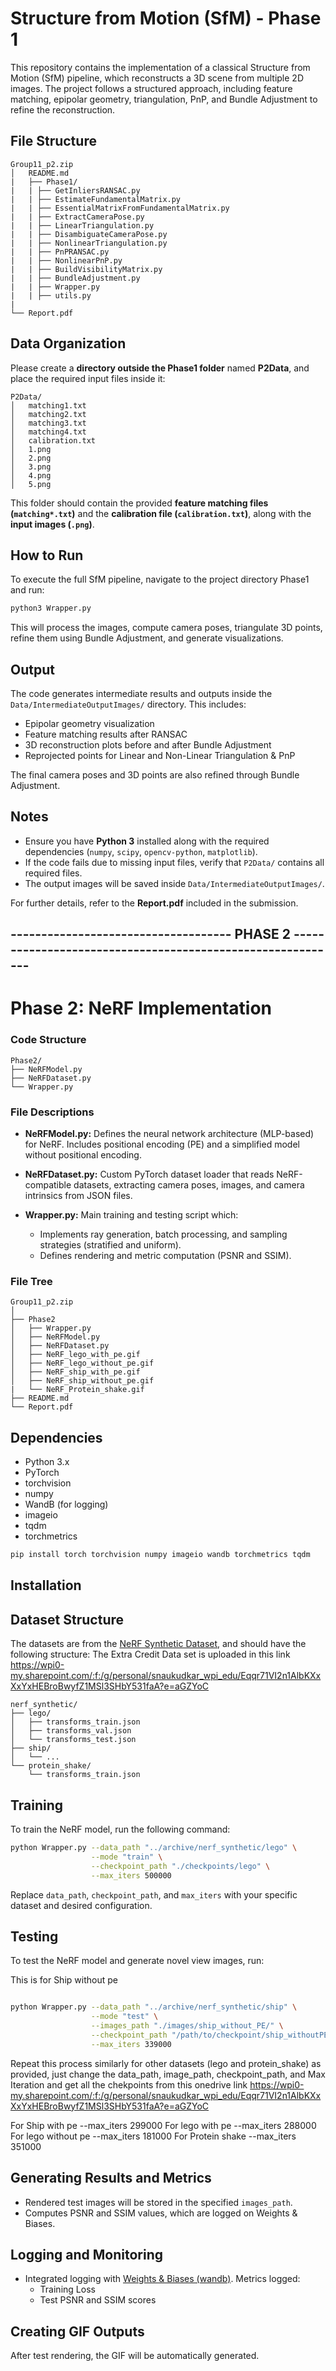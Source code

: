 # Structure from Motion (SfM) - Phase 1  

This repository contains the implementation of a classical Structure from Motion (SfM) pipeline, which reconstructs a 3D scene from multiple 2D images. The project follows a structured approach, including feature matching, epipolar geometry, triangulation, PnP, and Bundle Adjustment to refine the reconstruction.  

## File Structure  

```
Group11_p2.zip
│   README.md
|   ├── Phase1/
|   | ├── GetInliersRANSAC.py
|   | ├── EstimateFundamentalMatrix.py
|   | ├── EssentialMatrixFromFundamentalMatrix.py
|   | ├── ExtractCameraPose.py
|   | ├── LinearTriangulation.py
|   | ├── DisambiguateCameraPose.py
|   | ├── NonlinearTriangulation.py
|   | ├── PnPRANSAC.py
|   | ├── NonlinearPnP.py
|   | ├── BuildVisibilityMatrix.py
|   | ├── BundleAdjustment.py
|   | ├── Wrapper.py
|   | ├── utils.py
|   
└── Report.pdf
```

## Data Organization  

Please create a **directory outside the Phase1 folder** named **P2Data**, and place the required input files inside it:  

```
P2Data/
│   matching1.txt
│   matching2.txt
│   matching3.txt
│   matching4.txt
│   calibration.txt
│   1.png
│   2.png
│   3.png
│   4.png
│   5.png
```

This folder should contain the provided **feature matching files (`matching*.txt`)** and the **calibration file (`calibration.txt`)**, along with the **input images (`.png`)**.

## How to Run  

To execute the full SfM pipeline, navigate to the project directory Phase1 and run:

```bash
python3 Wrapper.py
```

This will process the images, compute camera poses, triangulate 3D points, refine them using Bundle Adjustment, and generate visualizations.

## Output  

The code generates intermediate results and outputs inside the `Data/IntermediateOutputImages/` directory. This includes:
- Epipolar geometry visualization
- Feature matching results after RANSAC
- 3D reconstruction plots before and after Bundle Adjustment
- Reprojected points for Linear and Non-Linear Triangulation & PnP

The final camera poses and 3D points are also refined through Bundle Adjustment.

## Notes  

- Ensure you have **Python 3** installed along with the required dependencies (`numpy`, `scipy`, `opencv-python`, `matplotlib`).  
- If the code fails due to missing input files, verify that `P2Data/` contains all required files.  
- The output images will be saved inside `Data/IntermediateOutputImages/`.  

For further details, refer to the **Report.pdf** included in the submission.  

## ------------------------------------  PHASE 2  -----------------------------------------------------------

# Phase 2: NeRF Implementation

### Code Structure
```
Phase2/
├── NeRFModel.py
├── NeRFDataset.py
└── Wrapper.py

```

### File Descriptions

- **NeRFModel.py:** Defines the neural network architecture (MLP-based) for NeRF. Includes positional encoding (PE) and a simplified model without positional encoding.

- **NeRFDataset.py:** Custom PyTorch dataset loader that reads NeRF-compatible datasets, extracting camera poses, images, and camera intrinsics from JSON files.

- **Wrapper.py:** Main training and testing script which:
  - Implements ray generation, batch processing, and sampling strategies (stratified and uniform).
  - Defines rendering and metric computation (PSNR and SSIM).
  
### File Tree
```
Group11_p2.zip
│
├── Phase2
│   ├── Wrapper.py
│   ├── NeRFModel.py
│   ├── NeRFDataset.py
│   ├── NeRF_lego_with_pe.gif
│   ├── NeRF_lego_without_pe.gif
│   ├── NeRF_ship_with_pe.gif
│   ├── NeRF_ship_without_pe.gif
|   └── NeRF_Protein_shake.gif
├── README.md
└── Report.pdf

```

## Dependencies
- Python 3.x
- PyTorch
- torchvision
- numpy
- WandB (for logging)
- imageio
- tqdm
- torchmetrics

```bash
pip install torch torchvision numpy imageio wandb torchmetrics tqdm
```

## Installation



## Dataset Structure
The datasets are from the [NeRF Synthetic Dataset](https://github.com/bmild/nerf#synthetic-data), and should have the following structure:
The Extra Credit Data set is uploaded in this link https://wpi0-my.sharepoint.com/:f:/g/personal/snaukudkar_wpi_edu/Eqqr71VI2n1AlbKXxXxYxHEBroBwyfZ1MSl3SHbY531faA?e=aGZYoC

```
nerf_synthetic/
├── lego/
│   ├── transforms_train.json
│   ├── transforms_val.json
│   └── transforms_test.json
├── ship/
│   └── ...
└── protein_shake/
    └── transforms_train.json
```

## Training
To train the NeRF model, run the following command:

```bash
python Wrapper.py --data_path "../archive/nerf_synthetic/lego" \
                  --mode "train" \
                  --checkpoint_path "./checkpoints/lego" \
                  --max_iters 500000
```

Replace `data_path`, `checkpoint_path`, and `max_iters` with your specific dataset and desired configuration.

## Testing
To test the NeRF model and generate novel view images, run:

This is for Ship without pe 

```bash

python Wrapper.py --data_path "../archive/nerf_synthetic/ship" \
                  --mode "test" \
                  --images_path "./images/ship_without_PE/" \
                  --checkpoint_path "/path/to/checkpoint/ship_withoutPE/" \
                  --max_iters 339000

```

Repeat this process similarly for other datasets (lego and protein_shake) as provided, just change the data_path, image_path, checkpoint_path, and Max Iteration
and get all the chekpoints from this onedrive link https://wpi0-my.sharepoint.com/:f:/g/personal/snaukudkar_wpi_edu/Eqqr71VI2n1AlbKXxXxYxHEBroBwyfZ1MSl3SHbY531faA?e=aGZYoC

For Ship with pe --max_iters 299000
For lego with pe --max_iters 288000
For lego without pe --max_iters 181000
For Protein shake --max_iters 351000

## Generating Results and Metrics
- Rendered test images will be stored in the specified `images_path`.
- Computes PSNR and SSIM values, which are logged on Weights & Biases.

## Logging and Monitoring
- Integrated logging with [Weights & Biases (wandb)](https://wandb.ai/). Metrics logged:
  - Training Loss
  - Test PSNR and SSIM scores

## Creating GIF Outputs
After test rendering, the GIF will be automatically generated.
